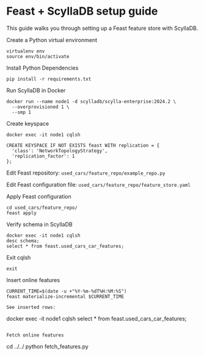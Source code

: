 # Feast + ScyllaDB setup guide

This guide walks you through setting up a Feast feature store with ScyllaDB.

Create a Python virtual environment
```
virtualenv env
source env/bin/activate
```


Install Python Dependencies
```
pip install -r requirements.txt
```


Run ScyllaDB in Docker
```
docker run --name node1 -d scylladb/scylla-enterprise:2024.2 \
  --overprovisioned 1 \
  --smp 1
```


Create keyspace
```
docker exec -it node1 cqlsh
```

```
CREATE KEYSPACE IF NOT EXISTS feast WITH replication = {
  'class': 'NetworkTopologyStrategy',
  'replication_factor': 1
};
```

Edit Feast repository: `used_cars/feature_repo/example_repo.py`

Edit Feast configuration file: `used_cars/feature_repo/feature_store.yaml`

Apply Feast configuration
```
cd used_cars/feature_repo/
feast apply
```


Verify schema in ScyllaDB
```
docker exec -it node1 cqlsh
desc schema;
select * from feast.used_cars_car_features;
```

Exit cqlsh
```
exit
```

Insert online features
```
CURRENT_TIME=$(date -u +"%Y-%m-%dT%H:%M:%S")
feast materialize-incremental $CURRENT_TIME

See inserted rows:
```
docker exec -it node1 cqlsh
select * from feast.used_cars_car_features;
```

Fetch online features
```
cd ../../
python fetch_features.py
```
